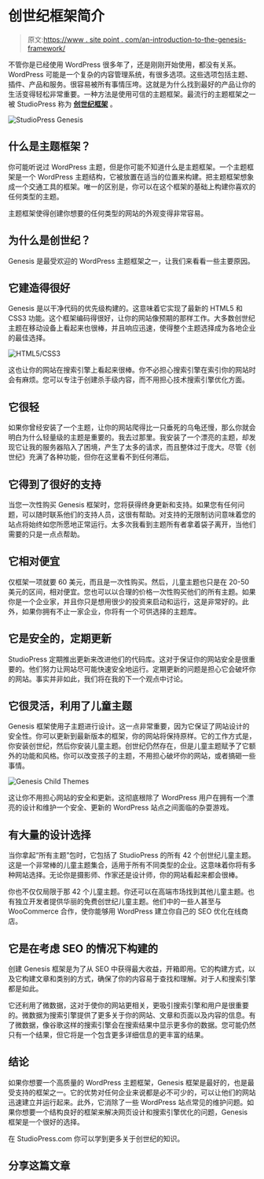 # 创世纪框架简介

> 原文:[https://www . site point . com/an-introduction-to-the-genesis-framework/](https://www.sitepoint.com/an-introduction-to-the-genesis-framework/)

不管你是已经使用 WordPress 很多年了，还是刚刚开始使用，都没有关系。WordPress 可能是一个复杂的内容管理系统，有很多选项。这些选项包括主题、插件、产品和服务。很容易被所有事情压垮。这就是为什么找到最好的产品让你的生活变得轻松非常重要。一种方法是使用可信的主题框架。最流行的主题框架之一被 StudioPress 称为 **[创世纪框架](http://www.studiopress.com/)** 。

![StudioPress Genesis](../Images/8e83e9b8de86926587de167378cad461.png)

## 什么是主题框架？

你可能听说过 WordPress 主题，但是你可能不知道什么是主题框架。一个主题框架是一个 WordPress 主题结构，它被放置在适当的位置来构建。把主题框架想象成一个交通工具的框架。唯一的区别是，你可以在这个框架的基础上构建你喜欢的任何类型的主题。

主题框架使得创建你想要的任何类型的网站的外观变得非常容易。

## 为什么是创世纪？

Genesis 是最受欢迎的 WordPress 主题框架之一，让我们来看看一些主要原因。

## 它建造得很好

Genesis 是以干净代码的优先级构建的。这意味着它实现了最新的 HTML5 和 CSS3 功能。这个框架编码得很好，让你的网站像预期的那样工作。大多数创世纪主题在移动设备上看起来也很棒，并且响应迅速，使得整个主题选择成为各地企业的最佳选择。

![HTML5/CSS3](../Images/812ebd864b0599db039133171e9d4fcb.png)

这也让你的网站在搜索引擎上看起来很棒。你不必担心搜索引擎在索引你的网站时会有麻烦。您可以专注于创建杀手级内容，而不用担心技术搜索引擎优化方面。

## 它很轻

如果你曾经安装了一个主题，让你的网站爬得比一只垂死的乌龟还慢，那么你就会明白为什么轻量级的主题是重要的。我去过那里。我安装了一个漂亮的主题，却发现它让我的服务器陷入了困境，产生了太多的请求，而且整体过于庞大。尽管《创世纪》充满了各种功能，但你在这里看不到任何滞后。

## 它得到了很好的支持

当您一次性购买 Genesis 框架时，您将获得终身更新和支持。如果您有任何问题，可以随时联系他们的支持人员，这很有帮助。对支持的无限制访问意味着您的站点将始终如您所愿地正常运行。太多次我看到主题所有者拿着袋子离开，当他们需要的只是一点点帮助。

## 它相对便宜

仅框架一项就要 60 美元，而且是一次性购买。然后，儿童主题也只是在 20-50 美元的区间，相对便宜。您也可以以合理的价格一次性购买他们的所有主题。如果你是一个企业家，并且你只是想用很少的投资来启动和运行，这是非常好的。此外，如果你拥有不止一家企业，你将有一个可供选择的主题库。

## 它是安全的，定期更新

StudioPress 定期推出更新来改进他们的代码库。这对于保证你的网站安全是很重要的。他们努力让网站尽可能快速安全地运行。定期更新的问题是担心它会破坏你的网站。事实并非如此，我们将在我的下一个观点中讨论。

## 它很灵活，利用了儿童主题

Genesis 框架使用子主题进行设计。这一点非常重要，因为它保证了网站设计的安全性。你可以更新到最新版本的框架，你的网站将保持原样。它的工作方式是，你安装创世纪，然后你安装儿童主题。创世纪仍然存在，但是儿童主题赋予了它额外的功能和风格。你可以改变孩子的主题，不用担心破坏你的网站，或者搞砸一些事情。

![Genesis Child Themes](../Images/ea24645f8aefdb915609b90e5356301f.png)

这让你不用担心网站的安全和更新。这彻底根除了 WordPress 用户在拥有一个漂亮的设计和维护一个安全、更新的 WordPress 站点之间面临的杂耍游戏。

## 有大量的设计选择

当你拿起“所有主题”包时，它包括了 StudioPress 的所有 42 个创世纪儿童主题。这是一个非常棒的儿童主题集合，适用于所有不同类型的企业。这意味着你将有多种网站选择。无论你是摄影师、作家还是设计师，你的网站看起来都会很棒。

你也不仅仅局限于那 42 个儿童主题。你还可以在高端市场找到其他儿童主题。也有独立开发者提供华丽的免费创世纪儿童主题。他们中的一些人甚至与 WooCommerce 合作，使你能够用 WordPress 建立你自己的 SEO 优化在线商店。

## 它是在考虑 SEO 的情况下构建的

创建 Genesis 框架是为了从 SEO 中获得最大收益，开箱即用。它的构建方式，以及它构建文章和类别的方式，确保了你的内容易于查找和理解。对于人和搜索引擎都是如此。

它还利用了微数据，这对于使你的网站更相关，更吸引搜索引擎和用户是很重要的。微数据为搜索引擎提供了更多关于你的网站、文章和页面以及内容的信息。有了微数据，像谷歌这样的搜索引擎会在搜索结果中显示更多你的数据。您可能仍然只有一个结果，但它将是一个包含更多详细信息的更丰富的结果。

## 结论

如果你想要一个高质量的 WordPress 主题框架，Genesis 框架是最好的，也是最受支持的框架之一。它的优势对任何企业来说都是必不可少的，可以让他们的网站迅速建立并运行起来。此外，它消除了一些 WordPress 站点常见的维护问题。如果你想要一个结构良好的框架来解决网页设计和搜索引擎优化的问题，Genesis 框架是一个很好的选择。

在 StudioPress.com 你可以学到更多关于创世纪的知识。

## 分享这篇文章